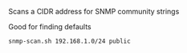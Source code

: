 Scans a CIDR address for SNMP community strings

Good for finding defaults

```bash
snmp-scan.sh 192.168.1.0/24 public
```
